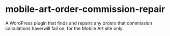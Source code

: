 # mobile-art-order-commission-repair

A WordPress plugin that finds and repairs any orders that commission calculations have/will fail on, for the Mobile Art site only.
